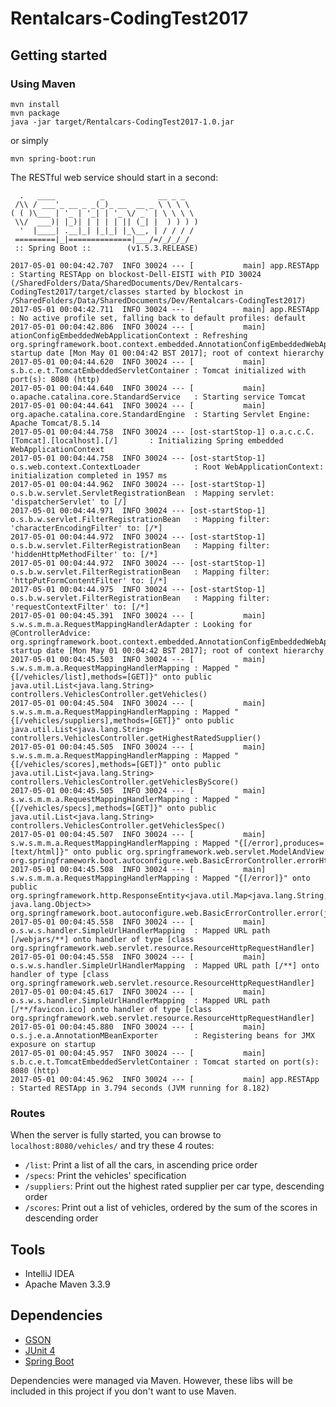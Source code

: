 # Rentalcars-CodingTest2017

## Getting started
### Using Maven

    mvn install
    mvn package
    java -jar target/Rentalcars-CodingTest2017-1.0.jar
    
or simply 

    mvn spring-boot:run
       
The RESTful web service should start in a second: 

      .   ____          _            __ _ _
     /\\ / ___'_ __ _ _(_)_ __  __ _ \ \ \ \
    ( ( )\___ | '_ | '_| | '_ \/ _` | \ \ \ \
     \\/  ___)| |_)| | | | | || (_| |  ) ) ) )
      '  |____| .__|_| |_|_| |_\__, | / / / /
     =========|_|==============|___/=/_/_/_/
     :: Spring Boot ::        (v1.5.3.RELEASE)
    
    2017-05-01 00:04:42.707  INFO 30024 --- [           main] app.RESTApp                              : Starting RESTApp on blockost-Dell-EISTI with PID 30024 (/SharedFolders/Data/SharedDocuments/Dev/Rentalcars-CodingTest2017/target/classes started by blockost in /SharedFolders/Data/SharedDocuments/Dev/Rentalcars-CodingTest2017)
    2017-05-01 00:04:42.711  INFO 30024 --- [           main] app.RESTApp                              : No active profile set, falling back to default profiles: default
    2017-05-01 00:04:42.806  INFO 30024 --- [           main] ationConfigEmbeddedWebApplicationContext : Refreshing org.springframework.boot.context.embedded.AnnotationConfigEmbeddedWebApplicationContext@6bef2a9d: startup date [Mon May 01 00:04:42 BST 2017]; root of context hierarchy
    2017-05-01 00:04:44.620  INFO 30024 --- [           main] s.b.c.e.t.TomcatEmbeddedServletContainer : Tomcat initialized with port(s): 8080 (http)
    2017-05-01 00:04:44.640  INFO 30024 --- [           main] o.apache.catalina.core.StandardService   : Starting service Tomcat
    2017-05-01 00:04:44.641  INFO 30024 --- [           main] org.apache.catalina.core.StandardEngine  : Starting Servlet Engine: Apache Tomcat/8.5.14
    2017-05-01 00:04:44.758  INFO 30024 --- [ost-startStop-1] o.a.c.c.C.[Tomcat].[localhost].[/]       : Initializing Spring embedded WebApplicationContext
    2017-05-01 00:04:44.758  INFO 30024 --- [ost-startStop-1] o.s.web.context.ContextLoader            : Root WebApplicationContext: initialization completed in 1957 ms
    2017-05-01 00:04:44.962  INFO 30024 --- [ost-startStop-1] o.s.b.w.servlet.ServletRegistrationBean  : Mapping servlet: 'dispatcherServlet' to [/]
    2017-05-01 00:04:44.971  INFO 30024 --- [ost-startStop-1] o.s.b.w.servlet.FilterRegistrationBean   : Mapping filter: 'characterEncodingFilter' to: [/*]
    2017-05-01 00:04:44.972  INFO 30024 --- [ost-startStop-1] o.s.b.w.servlet.FilterRegistrationBean   : Mapping filter: 'hiddenHttpMethodFilter' to: [/*]
    2017-05-01 00:04:44.972  INFO 30024 --- [ost-startStop-1] o.s.b.w.servlet.FilterRegistrationBean   : Mapping filter: 'httpPutFormContentFilter' to: [/*]
    2017-05-01 00:04:44.975  INFO 30024 --- [ost-startStop-1] o.s.b.w.servlet.FilterRegistrationBean   : Mapping filter: 'requestContextFilter' to: [/*]
    2017-05-01 00:04:45.391  INFO 30024 --- [           main] s.w.s.m.m.a.RequestMappingHandlerAdapter : Looking for @ControllerAdvice: org.springframework.boot.context.embedded.AnnotationConfigEmbeddedWebApplicationContext@6bef2a9d: startup date [Mon May 01 00:04:42 BST 2017]; root of context hierarchy
    2017-05-01 00:04:45.503  INFO 30024 --- [           main] s.w.s.m.m.a.RequestMappingHandlerMapping : Mapped "{[/vehicles/list],methods=[GET]}" onto public java.util.List<java.lang.String> controllers.VehiclesController.getVehicles()
    2017-05-01 00:04:45.504  INFO 30024 --- [           main] s.w.s.m.m.a.RequestMappingHandlerMapping : Mapped "{[/vehicles/suppliers],methods=[GET]}" onto public java.util.List<java.lang.String> controllers.VehiclesController.getHighestRatedSupplier()
    2017-05-01 00:04:45.505  INFO 30024 --- [           main] s.w.s.m.m.a.RequestMappingHandlerMapping : Mapped "{[/vehicles/scores],methods=[GET]}" onto public java.util.List<java.lang.String> controllers.VehiclesController.getVehiclesByScore()
    2017-05-01 00:04:45.505  INFO 30024 --- [           main] s.w.s.m.m.a.RequestMappingHandlerMapping : Mapped "{[/vehicles/specs],methods=[GET]}" onto public java.util.List<java.lang.String> controllers.VehiclesController.getVehiclesSpec()
    2017-05-01 00:04:45.507  INFO 30024 --- [           main] s.w.s.m.m.a.RequestMappingHandlerMapping : Mapped "{[/error],produces=[text/html]}" onto public org.springframework.web.servlet.ModelAndView org.springframework.boot.autoconfigure.web.BasicErrorController.errorHtml(javax.servlet.http.HttpServletRequest,javax.servlet.http.HttpServletResponse)
    2017-05-01 00:04:45.508  INFO 30024 --- [           main] s.w.s.m.m.a.RequestMappingHandlerMapping : Mapped "{[/error]}" onto public org.springframework.http.ResponseEntity<java.util.Map<java.lang.String, java.lang.Object>> org.springframework.boot.autoconfigure.web.BasicErrorController.error(javax.servlet.http.HttpServletRequest)
    2017-05-01 00:04:45.558  INFO 30024 --- [           main] o.s.w.s.handler.SimpleUrlHandlerMapping  : Mapped URL path [/webjars/**] onto handler of type [class org.springframework.web.servlet.resource.ResourceHttpRequestHandler]
    2017-05-01 00:04:45.558  INFO 30024 --- [           main] o.s.w.s.handler.SimpleUrlHandlerMapping  : Mapped URL path [/**] onto handler of type [class org.springframework.web.servlet.resource.ResourceHttpRequestHandler]
    2017-05-01 00:04:45.617  INFO 30024 --- [           main] o.s.w.s.handler.SimpleUrlHandlerMapping  : Mapped URL path [/**/favicon.ico] onto handler of type [class org.springframework.web.servlet.resource.ResourceHttpRequestHandler]
    2017-05-01 00:04:45.880  INFO 30024 --- [           main] o.s.j.e.a.AnnotationMBeanExporter        : Registering beans for JMX exposure on startup
    2017-05-01 00:04:45.957  INFO 30024 --- [           main] s.b.c.e.t.TomcatEmbeddedServletContainer : Tomcat started on port(s): 8080 (http)
    2017-05-01 00:04:45.962  INFO 30024 --- [           main] app.RESTApp                              : Started RESTApp in 3.794 seconds (JVM running for 8.182)
    
### Routes

When the server is fully started, you can browse to `localhost:8080/vehicles/` and try these 4 routes:

- `/list`: Print a list of all the cars, in ascending price order
- `/specs`: Print the vehicles' specification
- `/suppliers`: Print out the highest rated supplier per car type, descending order
- `/scores`: Print out a list of vehicles, ordered by the sum of the scores in descending order
    
## Tools
- IntelliJ IDEA
- Apache Maven 3.3.9

## Dependencies
- [GSON](https://github.com/google/gson)
- [JUnit 4](https://mvnrepository.com/artifact/junit/junit/4.12)
- [Spring Boot](https://github.com/spring-projects/spring-boot/tree/master/spring-boot-tools/spring-boot-maven-plugin)

Dependencies were managed via Maven. However, these libs will be included in this project if you don't want to use Maven.

